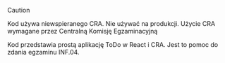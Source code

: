 > [!CAUTION]
> Kod używa niewspieranego CRA. Nie używać na produkcji. Użycie CRA wymagane przez Centralną Komisję Egzaminacyjną

Kod przedstawia prostą aplikację ToDo w React i CRA. Jest to pomoc do zdania egzaminu INF.04.